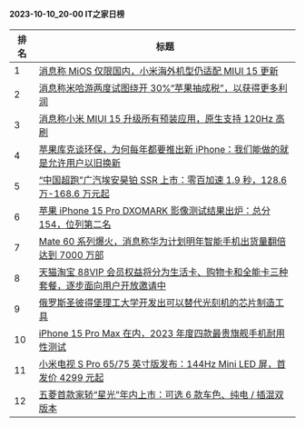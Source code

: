 #### 2023-10-10_20-00  IT之家日榜

| 排名 | 标题|
| --- | ---|
| 1 | [消息称 MiOS 仅限国内，小米海外机型仍适配 MIUI 15 更新](https://www.ithome.com/0/723/862.htm) |
| 2 | [消息称米哈游两度试图绕开 30%“苹果抽成税”，以获得更多利润](https://www.ithome.com/0/723/795.htm) |
| 3 | [消息称小米 MIUI 15 升级所有预装应用，原生支持 120Hz 高刷](https://www.ithome.com/0/723/865.htm) |
| 4 | [苹果库克谈环保，为何每年都要推出新 iPhone：我们能做的就是允许用户以旧换新](https://www.ithome.com/0/723/800.htm) |
| 5 | [“中国超跑”广汽埃安昊铂 SSR 上市：零百加速 1.9 秒，128.6 万-168.6 万元起](https://www.ithome.com/0/723/776.htm) |
| 6 | [苹果 iPhone 15 Pro DXOMARK 影像测试结果出炉：总分 154，位列第二名](https://www.ithome.com/0/723/801.htm) |
| 7 | [Mate 60 系列爆火，消息称华为计划明年智能手机出货量翻倍达到 7000 万部](https://www.ithome.com/0/723/917.htm) |
| 8 | [天猫淘宝 88VIP 会员权益将分为生活卡、购物卡和全能卡三种套餐，逐步面向用户开放邀请中](https://www.ithome.com/0/723/774.htm) |
| 9 | [俄罗斯圣彼得堡理工大学开发出可以替代光刻机的芯片制造工具](https://www.ithome.com/0/723/788.htm) |
| 10 | [iPhone 15 Pro Max 在内，2023 年度四款最贵旗舰手机耐用性测试](https://www.ithome.com/0/723/815.htm) |
| 11 | [小米电视 S Pro 65/75 英寸版发布：144Hz Mini LED 屏，首发价 4299 元起](https://www.ithome.com/0/723/864.htm) |
| 12 | [五菱首款家轿“星光”年内上市：可选 6 款车色、纯电 / 插混双版本](https://www.ithome.com/0/723/867.htm) |
